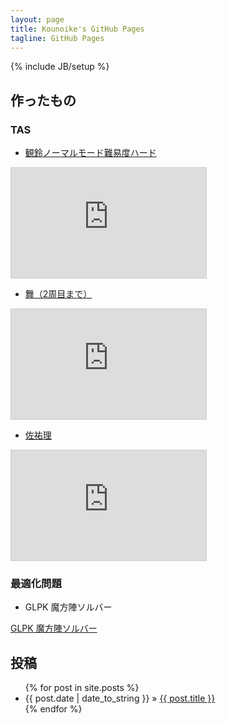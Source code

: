 ```yaml
---
layout: page
title: Kounoike's GitHub Pages
tagline: GitHub Pages
---
```

{% include JB/setup %}

## 作ったもの

### TAS

* [観鈴ノーマルモード難易度ハード](TAS-Airfli/misuzu.html)

<iframe width="312" height="176" src="http://ext.nicovideo.jp/thumb/sm23280135" scrolling="no" style="border:solid 1px #CCC;" frameborder="0"><a href="http://www.nicovideo.jp/watch/sm23280135">【ニコニコ動画】【TAS】えあふり　観鈴ちん危機一髪　ノーマルモードハード観鈴 in 20:41.60</a></iframe>

* [舞（2周目まで）](TAS-MamonoHunterMai/pages/mai/)

<iframe width="312" height="176" src="http://ext.nicovideo.jp/thumb/sm16498187" scrolling="no" style="border:solid 1px #CCC;" frameborder="0"><a href="http://www.nicovideo.jp/watch/sm16498187">【ニコニコ動画】[TAS] 魔物ハンター舞 22:53.65</a></iframe>

* [佐祐理](TAS-MamonoHunterMai/pages/sayuri/)

<iframe width="312" height="176" src="http://ext.nicovideo.jp/thumb/sm22990748" scrolling="no" style="border:solid 1px #CCC;" frameborder="0"><a href="http://www.nicovideo.jp/watch/sm22990748">【ニコニコ動画】【TAS】魔物ハンター舞　佐祐理モード in 11:08.07</a></iframe>

### 最適化問題

* GLPK 魔方陣ソルバー

[GLPK 魔方陣ソルバー](https://github.com/kounoike/glpk-mahoujin)


## 投稿

<ul class="posts">
  {% for post in site.posts %}
    <li><span>{{ post.date | date_to_string }}</span> &raquo; <a href="{{ BASE_PATH }}{{ post.url }}">{{ post.title }}</a></li>
  {% endfor %}
</ul>
